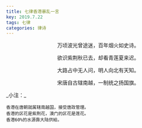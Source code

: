 ```yaml
---
title: 七律香港暴乱一言
key: 2019.7.22
tags: 七律
categories: 律诗
---
```


<p align="center">万顷波光曾途迷，百年烟火如史诗。
</p>
<p align="center">欲识紫荆秋已去，却看青莲夏来迟。
</p>
<p align="center">大路占中无人问，明人向北有天知。
</p>
<p align="center">宋唐自古辖南越，一制统之扬国旗。
</p>
_小注：_

```
香港在唐朝就属辖南越国，接受唐政管理。
香港的区花是紫荆花，澳门的区花是莲花。
香港60%的水源靠大陆供給。
```